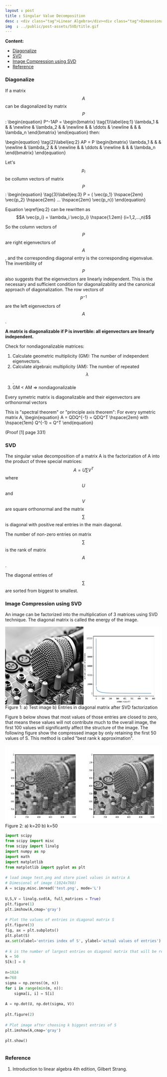 ```yaml
---
layout : post
title : Singular Value Decomposition
desc : <div class="tag">Linear Algebra</div><div class="tag">Dimesnionality Reduction</div><br> Factorize every matrix into 3 special matrices, application in image compression with python code.
img  : ../public/post-assets/SVD/title.gif
---
```


**Content:**
<!-- MarkdownTOC depth=4 -->

- [Diagonalize](#diagonalize)
- [SVD](#svd)
- [Image Compression using SVD](#image-compression-using-svd)
- [Reference](#reference)

<!-- /MarkdownTOC -->

<a name="diagonalize"></a>
### Diagonalize
If a matrix $$A$$ can be diagonalized by matrix $$P$$:
\begin{equation}
P^-1AP = \begin{bmatrix} \tag{1}\label{eq:1}
 \lambda_1 &  &  &  \newline
  & \lambda_2 &  &  \newline
  &  & \ddots  &  \newline
  &  &  & \lambda_n
\end{bmatrix}
\end{equation}
then:

\begin{equation} \tag{2}\label{eq:2}
AP = P \begin{bmatrix}
 \lambda_1 &  &  &  \newline
  & \lambda_2 &  &  \newline
  &  & \ddots  &  \newline
  &  &  & \lambda_n
\end{bmatrix}
\end{equation}

Let's $$p_i$$ be collumn vectors of matrix $$P$$:
\begin{equation} \tag{3}\label{eq:3}
P = ( \vec{p_1} \hspace{2em} \vec{p_2} \hspace{2em} ... \hspace{2em} \vec{p_n}) 
\end{equation}

Equation \eqref{eq:2} can be rewritten as
$$A \vec{p_i} = \lambda_i \vec{p_i} \hspace{1.2em} (i=1,2,...,n)$$ 

So the column vectors of $$P$$ are right eigenvectors of $$A$$, and the corresponding diagonal entry is the corresponding eigenvalue. The invertibility of $$P$$ also suggests that the eigenvectors are linearly independent. This is the necessary and sufficient condition for diagonalizability and the canonical approach of diagonalization. The row vectors of $$P^{-1}$$ are the left eigenvectors of $$A$$.

**A matrix is diagonalizable if P is invertible: all eigenvectors are linearly independent.**

Check for nondiagonalizable matrices:
1. Calculate geometric multiplicity (GM): The number of independent eigenvectors.
2. Calculate algebraic multiplicity (AM): The number of repeated $$\lambda$$.
3. GM < AM => nondiagonalizable

<div class='message'>Every symetric matrix is diagonalizable and their eigenvectors are orthonormal vectors</div>

This is "spectral theorem" or "principle axis theorem": For every symetric matrix A,
\begin{equation}
A = QDQ^{-1} = QDQ^T \hspace{2em} with \hspace{1em} Q^{-1} = Q^T
\end{equation}

(Proof [1] page 331)


<a name="svd"></a>
### SVD

The singular value decomposition of a matrix A is the factorization of A into the product of three special matrices: $$A=U \sum V^T$$ where $$U$$ and $$V$$ are square orthonormal and the matrix $$\sum$$ is diagonal with positive real entries in the main diagonal.

The number of non-zero entries on matrix $$\sum$$ is the rank of matrix $$A$$.

The diagonal entries of $$\sum$$ are sorted from biggest to smallest.

<a name="image-compression-using-svd"></a>
### Image Compression using SVD
An image can be factorized into the multiplication of 3 matrices using SVD technique. The diagonal matrix is called the energy of the image. 

<div class="imgcap">
	<img style="float:left; display: inline-block; width: 50%;" src ="/public/post-assets/SVD/test.png" width = "500" height="250" >
	<img id="fig1" style="float:left; display: inline-block; width: 50%;" src ="/public/post-assets/SVD/diagonal_of_S.png" width = "500" height="250" >
	<div class="thecap">
		Figure 1: a) Test image b) Entries in diagonal matrix after SVD factorization<br>
	</div>
</div>
<div style="clear:left"></div>

Figure b below shows that most values of those entries are closed to zero, that means these values will not contribute much to the overall image, the first 100 values will significantly affect the structure of the image. The following figure show the compressed image by only retaining the first 50 values of S. This method is called "best rank k approximation".

<div class="imgcap">
	<img style="float:left; display: inline-block; width: 50%;" src ="/public/post-assets/SVD/k=20.png" width = "500" height="250" >
	<img id="fig1" style="float:left; display: inline-block; width: 50%;" src ="/public/post-assets/SVD/k=50.png" width = "500" height="250" >
	<div class="thecap">
		Figure 2: a) k=20 b) k=50<br>
	</div>
</div>
<div style="clear:left"></div>

```python
import scipy
from scipy import misc
from scipy import linalg
import numpy as np
import math
import matplotlib
from matplotlib import pyplot as plt

# load image test.png and store pixel values in matrix A
# Dimesional of image (1024x768)
A = scipy.misc.imread('test.png', mode='L')

U,S,V = linalg.svd(A, full_matrices = True)
plt.figure(1)
plt.imshow(A,cmap='gray')

# Plot the values of entries in diagonal matrix S
plt.figure(3)
fig, ax = plt.subplots()
plt.plot(S)
ax.set(xlabel='entries index of S', ylabel='actual values of entries')

# k is the number of largest entries on diagonal matrix that will be retained
k = 50
S[k:] = 0

n=1024
m=768
sigma = np.zeros((m, n))
for i in range(min(m, n)):
	sigma[i, i] = S[i]

A = np.dot(U, np.dot(sigma, V))

plt.figure(2)

# Plot image after choosing k biggest entries of S
plt.imshow(A,cmap='gray')

plt.show()
```
<div style="clear:left;"></div>

<a name="reference"></a>
### Reference
1. Introduction to linear algebra 4th edition, Gilbert Strang.
